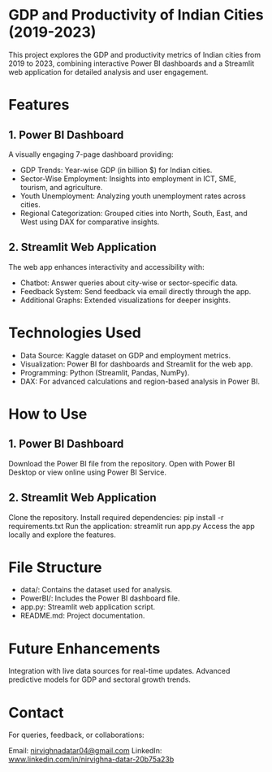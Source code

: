 # GDP and Productivity of Indian Cities (2019-2023)
This project explores the GDP and productivity metrics of Indian cities from 2019 to 2023, combining interactive Power BI dashboards and a Streamlit web application for detailed analysis and user engagement.

# Features
## 1. Power BI Dashboard
A visually engaging 7-page dashboard providing:
- GDP Trends: Year-wise GDP (in billion $) for Indian cities.
- Sector-Wise Employment: Insights into employment in ICT, SME, tourism, and agriculture.
- Youth Unemployment: Analyzing youth unemployment rates across cities.
- Regional Categorization: Grouped cities into North, South, East, and West using DAX for comparative insights.
  
## 2. Streamlit Web Application
The web app enhances interactivity and accessibility with:
- Chatbot: Answer queries about city-wise or sector-specific data.
- Feedback System: Send feedback via email directly through the app.
- Additional Graphs: Extended visualizations for deeper insights.
  
# Technologies Used
- Data Source: Kaggle dataset on GDP and employment metrics.
- Visualization: Power BI for dashboards and Streamlit for the web app.
- Programming: Python (Streamlit, Pandas, NumPy).
- DAX: For advanced calculations and region-based analysis in Power BI.

# How to Use
## 1. Power BI Dashboard
Download the Power BI file from the repository.
Open with Power BI Desktop or view online using Power BI Service.
## 2. Streamlit Web Application
Clone the repository.
Install required dependencies:
pip install -r requirements.txt
Run the application:
streamlit run app.py
Access the app locally and explore the features.

# File Structure
- data/: Contains the dataset used for analysis.
- PowerBI/: Includes the Power BI dashboard file.
- app.py: Streamlit web application script.
- README.md: Project documentation.

# Future Enhancements
Integration with live data sources for real-time updates.
Advanced predictive models for GDP and sectoral growth trends.

# Contact
For queries, feedback, or collaborations:

Email: nirvighnadatar04@gmail.com
LinkedIn: www.linkedin.com/in/nirvighna-datar-20b75a23b
